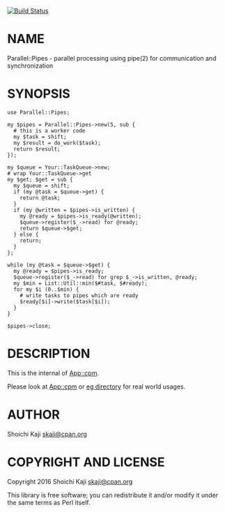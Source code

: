 [![Build Status](https://travis-ci.org/skaji/Parallel-Pipes.svg?branch=master)](https://travis-ci.org/skaji/Parallel-Pipes)

# NAME

Parallel::Pipes - parallel processing using pipe(2) for communication and synchronization

# SYNOPSIS

    use Parallel::Pipes;

    my $pipes = Parallel::Pipes->new(5, sub {
      # this is a worker code
      my $task = shift;
      my $result = do_work($task);
      return $result;
    });

    my $queue = Your::TaskQueue->new;
    # wrap Your::TaskQueue->get
    my $get; $get = sub {
      my $queue = shift;
      if (my @task = $queue->get) {
        return @task;
      }
      if (my @written = $pipes->is_written) {
        my @ready = $pipes->is_ready(@written);
        $queue->register($_->read) for @ready;
        return $queue->$get;
      } else {
        return;
      }
    };

    while (my @task = $queue->$get) {
      my @ready = $pipes->is_ready;
      $queue->register($_->read) for grep $_->is_written, @ready;
      my $min = List::Util::min($#task, $#ready);
      for my $i (0..$min) {
        # write tasks to pipes which are ready
        $ready[$i]->write($task[$i]);
      }
    }

    $pipes->close;

# DESCRIPTION

This is the internal of [App::cpm](https://metacpan.org/pod/App::cpm).

Please look at [App::cpm](https://github.com/skaji/cpm/blob/master/lib/App/cpm.pm)
or [eg directory](https://github.com/skaji/Parallel-Pipes/tree/master/eg) for real world usages.

# AUTHOR

Shoichi Kaji <skaji@cpan.org>

# COPYRIGHT AND LICENSE

Copyright 2016 Shoichi Kaji <skaji@cpan.org>

This library is free software; you can redistribute it and/or modify
it under the same terms as Perl itself.
